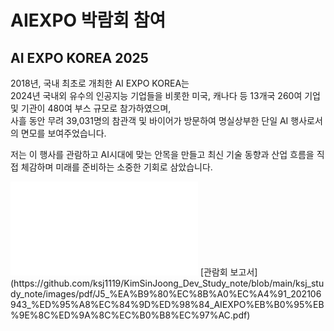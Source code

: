 # AIEXPO 박람회 참여

## AI EXPO KOREA 2025
2018년, 국내 최초로 개최한 AI EXPO KOREA는  
2024년 국내외 유수의 인공지능 기업들을 비롯한 미국, 캐나다 등 13개국 260여 기업 및 기관이 480여 부스 규모로 참가하였으며,   
사흘 동안 무려 39,031명의 참관객 및 바이어가 방문하여 명실상부한 단일 AI 행사로서의 면모를 보여주었습니다.      

저는 이 행사를 관람하고 AI시대에 맞는 안목을 만들고 최신 기술 동향과 산업 흐름을 직접 체감하며 미래를 준비하는 소중한 기회로 삼았습니다.

<embed src="../images/pdf/J5_김신중_202106943_함석현_AIEXPO박람회참여.pdf" type="application/pdf">
[관람회 보고서] (https://github.com/ksj1119/KimSinJoong_Dev_Study_note/blob/main/ksj_study_note/images/pdf/J5_%EA%B9%80%EC%8B%A0%EC%A4%91_202106943_%ED%95%A8%EC%84%9D%ED%98%84_AIEXPO%EB%B0%95%EB%9E%8C%ED%9A%8C%EC%B0%B8%EC%97%AC.pdf)
